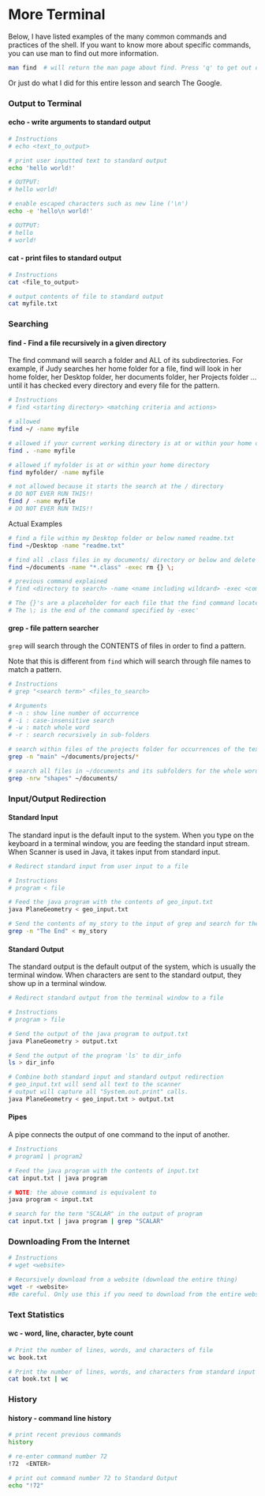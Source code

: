 # More Terminal #

Below, I have listed examples of the many common commands and practices of the
shell. If you want to know more about specific commands, you can use man to
find out more information.

```bash
man find  # will return the man page about find. Press 'q' to get out of this page
```

Or just do what I did for this entire lesson and search The Google.

### Output to Terminal ###

#### echo - write arguments to standard output ####

```bash
# Instructions
# echo <text_to_output>

# print user inputted text to standard output
echo 'hello world!'

# OUTPUT:
# hello world!

# enable escaped characters such as new line ('\n')
echo -e 'hello\n world!'

# OUTPUT:
# hello
# world!
```

#### cat - print files to standard output ####

```bash
# Instructions
cat <file_to_output>

# output contents of file to standard output
cat myfile.txt
```

### Searching ###

#### find - Find a file recursively in a given directory ####

The find command will search a folder and ALL of its subdirectories. For
example, if Judy searches her home folder for a file, find will look in her
home folder, her Desktop folder, her documents folder, her Projects folder … until it has checked every directory and every file for the
pattern.

```bash
# Instructions
# find <starting directory> <matching criteria and actions>
```

```bash
# allowed
find ~/ -name myfile

# allowed if your current working directory is at or within your home directory
find . -name myfile

# allowed if myfolder is at or within your home directory
find myfolder/ -name myfile

# not allowed because it starts the search at the / directory
# DO NOT EVER RUN THIS!!
find / -name myfile
# DO NOT EVER RUN THIS!!
```

Actual Examples

```bash
# find a file within my Desktop folder or below named readme.txt
find ~/Desktop -name "readme.txt"

# find all .class files in my documents/ directory or below and delete them
find ~/documents -name "*.class" -exec rm {} \;

# previous command explained
# find <directory to search> -name <name including wildcard> -exec <command to execute> {} \;

# The {}'s are a placeholder for each file that the find command locates
# The \; is the end of the command specified by -exec'
```

#### grep - file pattern searcher ####
`grep` will search through the CONTENTS of files in order to find a pattern.

Note that this is different from `find` which will search through file names to match a pattern.

```bash
# Instructions
# grep "<search term>" <files_to_search>

# Arguments
# -n : show line number of occurrence
# -i : case-insensitive search
# -w : match whole word  
# -r : search recursively in sub-folders

# search within files of the projects folder for occurrences of the text "main"
grep -n "main" ~/documents/projects/*

# search all files in ~/documents and its subfolders for the whole word "shapes"
grep -nrw "shapes" ~/documents/
```

### Input/Output Redirection ###
#### Standard Input ####

The standard input is the default input to the system. When you type on the
keyboard in a terminal window, you are feeding the standard input stream. When
Scanner is used in Java, it takes input from standard input.

```bash
# Redirect standard input from user input to a file

# Instructions
# program < file

# Feed the java program with the contents of geo_input.txt
java PlaneGeometry < geo_input.txt

# Send the contents of my_story to the input of grep and search for the term "The End"
grep -n "The End" < my_story
```

#### Standard Output ####

The standard output is the default output of the system, which is usually the
terminal window. When characters are sent to the standard output, they show up
in a terminal window.

```bash
# Redirect standard output from the terminal window to a file

# Instructions
# program > file

# Send the output of the java program to output.txt
java PlaneGeometry > output.txt

# Send the output of the program 'ls' to dir_info
ls > dir_info

# Combine both standard input and standard output redirection
# geo_input.txt will send all text to the scanner
# output will capture all "System.out.print" calls.
java PlaneGeometry < geo_input.txt > output.txt
```

#### Pipes ####

A pipe connects the output of one command to the input of another.

```bash
# Instructions
# program1 | program2

# Feed the java program with the contents of input.txt
cat input.txt | java program

# NOTE: the above command is equivalent to
java program < input.txt

# search for the term "SCALAR" in the output of program
cat input.txt | java program | grep "SCALAR"
```

### Downloading From the Internet ###

```bash
# Instructions
# wget <website>

# Recursively download from a website (download the entire thing)
wget -r <website>
#Be careful. Only use this if you need to download from the entire website.
```

### Text Statistics ###
#### wc - word, line, character, byte count ####

```bash
# Print the number of lines, words, and characters of file
wc book.txt

# Print the number of lines, words, and characters from standard input
cat book.txt | wc
```

### History ###
#### history - command line history ####

```bash
# print recent previous commands
history

# re-enter command number 72
!72  <ENTER>

# print out command number 72 to Standard Output
echo "!72"
```
